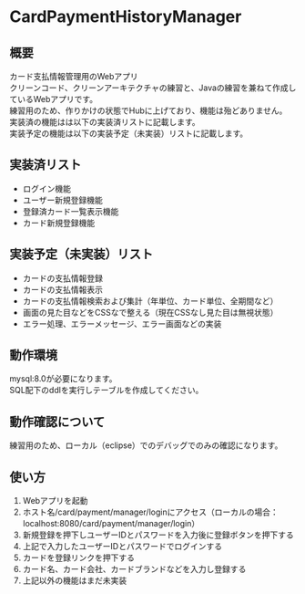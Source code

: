 # CardPaymentHistoryManager
## 概要
カード支払情報管理用のWebアプリ<br>
クリーンコード、クリーンアーキテクチャの練習と、Javaの練習を兼ねて作成しているWebアプリです。<br>
練習用のため、作りかけの状態でHubに上げており、機能は殆どありません。<br>
実装済の機能はは以下の実装済リストに記載します。<br>
実装予定の機能は以下の実装予定（未実装）リストに記載します。<br>
## 実装済リスト
* ログイン機能
* ユーザー新規登録機能
* 登録済カード一覧表示機能
* カード新規登録機能
## 実装予定（未実装）リスト
* カードの支払情報登録
* カードの支払情報表示
* カードの支払情報検索および集計（年単位、カード単位、全期間など）
* 画面の見た目などをCSSなで整える（現在CSSなし見た目は無視状態）
* エラー処理、エラーメッセージ、エラー画面などの実装
## 動作環境
mysql:8.0が必要になります。<br>
SQL配下のddlを実行しテーブルを作成してください。
## 動作確認について
練習用のため、ローカル（eclipse）でのデバッグでのみの確認になります。
## 使い方
1. Webアプリを起動
2. ホスト名/card/payment/manager/loginにアクセス（ローカルの場合：localhost:8080/card/payment/manager/login）
3. 新規登録を押下しユーザーIDとパスワードを入力後に登録ボタンを押下する
4. 上記で入力したユーザーIDとパスワードでログインする
5. カードを登録リンクを押下する
6. カード名、カード会社、カードブランドなどを入力し登録する
7. 上記以外の機能はまだ未実装
